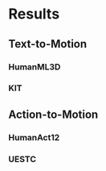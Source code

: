 # Results 

## Text-to-Motion
### HumanML3D



### KIT

## Action-to-Motion

### HumanAct12


### UESTC
